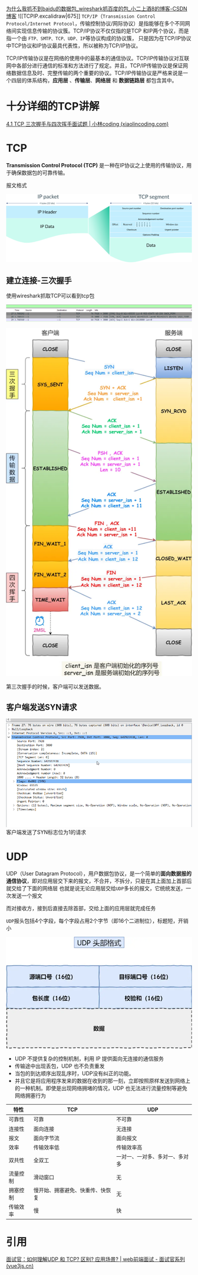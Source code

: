 [为什么我抓不到baidu的数据包_wireshark抓百度的包_小二上酒8的博客-CSDN博客](https://blog.csdn.net/Huangjiazhen711/article/details/127860749)
![[TCPIP.excalidraw|675]]
`TCP/IP`（`Transmission Control Protocol/Internet Protocol`，传输控制协议/网际协议）是指能够在多个不同网络间实现信息传输的协议簇。TCP/IP协议不仅仅指的是TCP 和IP两个协议，而是指一个由 `FTP、SMTP、TCP、UDP、IP`等协议构成的协议簇， 只是因为在TCP/IP协议中TCP协议和IP协议最具代表性，所以被称为TCP/IP协议。

TCP/IP传输协议是在网络的使用中的最基本的通信协议。TCP/IP传输协议对互联网中各部分进行通信的标准和方法进行了规定。并且，TCP/IP传输协议是保证网络数据信息及时、完整传输的两个重要的协议。TCP/IP传输协议是严格来说是一个四层的体系结构，**应用层** 、**传输层**、**网络层** 和 **数据链路层** 都包含其中。

# 十分详细的TCP讲解
[4.1 TCP 三次握手与四次挥手面试题 | 小林coding (xiaolincoding.com)](https://xiaolincoding.com/network/3_tcp/tcp_interview.html#tcp-%E4%B8%89%E6%AC%A1%E6%8F%A1%E6%89%8B%E8%BF%87%E7%A8%8B%E6%98%AF%E6%80%8E%E6%A0%B7%E7%9A%84)

# TCP
**Transmission Control Protocol (TCP)** 是一种在IP协议之上使用的传输协议，用于确保数据包的可靠传输。

报文格式

![Pasted image 20230314164937](https://raw.githubusercontent.com/StoryKing123/pics/main/Pasted%20image%2020230314164937.png)

## 建立连接-三次握手
使用wireshark抓取TCP可以看到tcp包

![](https://raw.githubusercontent.com/StoryKing123/pics/main/tcp%E5%BB%BA%E7%AB%8B%E8%BF%9E%E6%8E%A5.png)

![image.png](https://raw.githubusercontent.com/StoryKing123/pics/main/20230315160259.png)

第三次握手的时候，客户端可以发送数据。

## 客户端发送SYN请求

![image.png](https://raw.githubusercontent.com/StoryKing123/pics/main/20230315154150.png)
客户端发送了SYN标志位为1的请求




# UDP
UDP（User Datagram Protocol），用户数据包协议，是一个简单的**面向数据报的通信协议**，即对应用层交下来的报文，不合并，不拆分，只是在其上面加上首部后就交给了下面的网络层
也就是说无论应用层交给`UDP`多长的报文，它统统发送，一次发送一个报文

而对接收方，接到后直接去除首部，交给上面的应用层就完成任务

`UDP`报头包括4个字段，每个字段占用2个字节（即16个二进制位），标题短，开销小

![image.png](https://raw.githubusercontent.com/StoryKing123/pics/main/20230315170942.png)



-   UDP 不提供复杂的控制机制，利用 IP 提供面向无连接的通信服务
-   传输途中出现丢包，UDP 也不负责重发
-   当包的到达顺序出现乱序时，UDP没有纠正的功能。
-   并且它是将应用程序发来的数据在收到的那一刻，立即按照原样发送到网络上的一种机制。即使是出现网络拥堵的情况，UDP 也无法进行流量控制等避免网络拥塞行为


| 特性 | TCP | UDP |
| --- | --- | --- |
| 可靠性 | 可靠 | 不可靠 |
| 连接性 | 面向连接 | 无连接 |
| 报文 | 面向字节流 | 面向报文 |
| 效率 | 传输效率低 | 传输效率高 |
| 双共性 | 全双工 | 一对一、一对多、多对一、多对多 |
| 流量控制 | 滑动窗口 | 无 |
| 拥塞控制 | 慢开始、拥塞避免、快重传、快恢复 | 无 |
| 传输效率 | 慢 | 快 |














# 引用
[面试官：如何理解UDP 和 TCP? 区别? 应用场景? | web前端面试 - 面试官系列 (vue3js.cn)](https://vue3js.cn/interview/http/UDP_TCP.html#%E4%B8%80%E3%80%81udp)